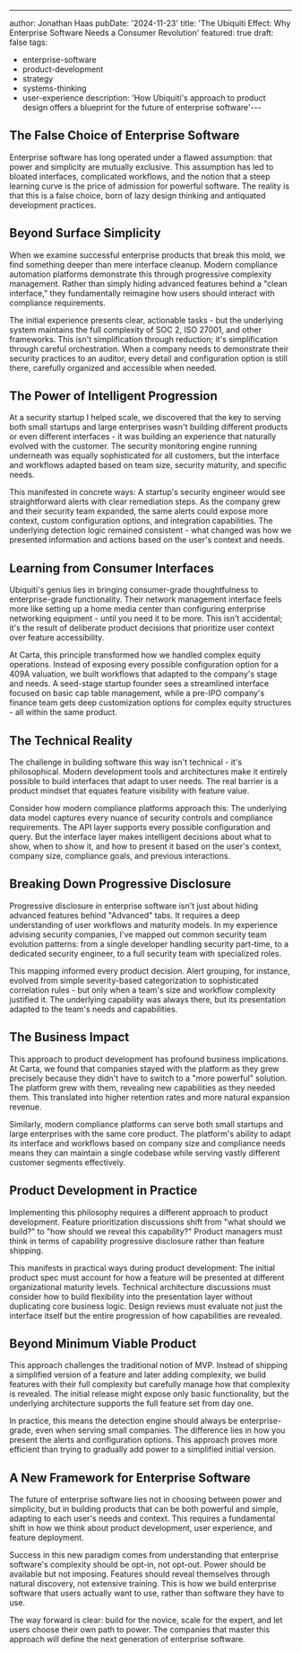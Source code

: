 ---

author: Jonathan Haas
pubDate: '2024-11-23'
title: 'The Ubiquiti Effect: Why Enterprise Software Needs a Consumer Revolution'
featured: true
draft: false
tags:

- enterprise-software
- product-development
- strategy
- systems-thinking
- user-experience
  description: 'How Ubiquiti's approach to product design offers a blueprint for the future of enterprise software'---

## The False Choice of Enterprise Software

Enterprise software has long operated under a flawed assumption: that power and
simplicity are mutually exclusive. This assumption has led to bloated
interfaces, complicated workflows, and the notion that a steep learning curve is
the price of admission for powerful software. The reality is that this is a
false choice, born of lazy design thinking and antiquated development practices.

## Beyond Surface Simplicity

When we examine successful enterprise products that break this mold, we find
something deeper than mere interface cleanup. Modern compliance
automation platforms demonstrate this through progressive complexity management.
Rather than simply hiding advanced features behind a "clean interface," they
fundamentally reimagine how users should interact with compliance requirements.

The initial experience presents clear, actionable tasks - but the underlying
system maintains the full complexity of SOC 2, ISO 27001, and other frameworks.
This isn't simplification through reduction; it's simplification through careful
orchestration. When a company needs to demonstrate their security practices to
an auditor, every detail and configuration option is still there, carefully
organized and accessible when needed.

## The Power of Intelligent Progression

At a security startup I helped scale, we discovered that the key to serving both small startups and
large enterprises wasn't building different products or even different
interfaces - it was building an experience that naturally evolved with the
customer. The security monitoring engine running underneath was equally
sophisticated for all customers, but the interface and workflows adapted based
on team size, security maturity, and specific needs.

This manifested in concrete ways: A startup's security engineer would see
straightforward alerts with clear remediation steps. As the company grew and
their security team expanded, the same alerts could expose more context, custom
configuration options, and integration capabilities. The underlying detection
logic remained consistent - what changed was how we presented information and
actions based on the user's context and needs.

## Learning from Consumer Interfaces

Ubiquiti's genius lies in bringing consumer-grade thoughtfulness to
enterprise-grade functionality. Their network management interface feels more
like setting up a home media center than configuring enterprise networking
equipment - until you need it to be more. This isn't accidental; it's the result
of deliberate product decisions that prioritize user context over feature
accessibility.

At Carta, this principle transformed how we handled complex equity operations.
Instead of exposing every possible configuration option for a 409A valuation, we
built workflows that adapted to the company's stage and needs. A seed-stage
startup founder sees a streamlined interface focused on basic cap table
management, while a pre-IPO company's finance team gets deep customization
options for complex equity structures - all within the same product.

## The Technical Reality

The challenge in building software this way isn't technical - it's
philosophical. Modern development tools and architectures make it entirely
possible to build interfaces that adapt to user needs. The real barrier is a
product mindset that equates feature visibility with feature value.

Consider how modern compliance platforms approach this: The underlying data model captures
every nuance of security controls and compliance requirements. The API layer
supports every possible configuration and query. But the interface layer makes
intelligent decisions about what to show, when to show it, and how to present it
based on the user's context, company size, compliance goals, and previous
interactions.

## Breaking Down Progressive Disclosure

Progressive disclosure in enterprise software isn't just about hiding advanced
features behind "Advanced" tabs. It requires a deep understanding of user
workflows and maturity models. In my experience advising security companies, I've mapped out common security team
evolution patterns: from a single developer handling security part-time, to a
dedicated security engineer, to a full security team with specialized roles.

This mapping informed every product decision. Alert grouping, for instance,
evolved from simple severity-based categorization to sophisticated correlation
rules - but only when a team's size and workflow complexity justified it. The
underlying capability was always there, but its presentation adapted to the
team's needs and capabilities.

## The Business Impact

This approach to product development has profound business implications. At
Carta, we found that companies stayed with the platform as they grew precisely
because they didn't have to switch to a "more powerful" solution. The platform
grew with them, revealing new capabilities as they needed them. This translated
into higher retention rates and more natural expansion revenue.

Similarly, modern compliance platforms can serve both small startups and
large enterprises with the same core product. The platform's ability to adapt
its interface and workflows based on company size and compliance needs means they
can maintain a single codebase while serving vastly different customer segments
effectively.

## Product Development in Practice

Implementing this philosophy requires a different approach to product
development. Feature prioritization discussions shift from "what should we
build?" to "how should we reveal this capability?" Product managers must think
in terms of capability progressive disclosure rather than feature shipping.

This manifests in practical ways during product development: The initial product
spec must account for how a feature will be presented at different
organizational maturity levels. Technical architecture discussions must consider
how to build flexibility into the presentation layer without duplicating core
business logic. Design reviews must evaluate not just the interface itself but
the entire progression of how capabilities are revealed.

## Beyond Minimum Viable Product

This approach challenges the traditional notion of MVP. Instead of shipping a
simplified version of a feature and later adding complexity, we build features
with their full complexity but carefully manage how that complexity is revealed.
The initial release might expose only basic functionality, but the underlying
architecture supports the full feature set from day one.

In practice, this means the detection engine should always be enterprise-grade, even
when serving small companies. The difference lies in how you present the alerts
and configuration options. This approach proves more efficient than trying to
gradually add power to a simplified initial version.

## A New Framework for Enterprise Software

The future of enterprise software lies not in choosing between power and
simplicity, but in building products that can be both powerful and simple,
adapting to each user's needs and context. This requires a fundamental shift in
how we think about product development, user experience, and feature deployment.

Success in this new paradigm comes from understanding that enterprise software's
complexity should be opt-in, not opt-out. Power should be available but not
imposing. Features should reveal themselves through natural discovery, not
extensive training. This is how we build enterprise software that users actually
want to use, rather than software they have to use.

The way forward is clear: build for the novice, scale for the expert, and let
users choose their own path to power. The companies that master this approach
will define the next generation of enterprise software.
